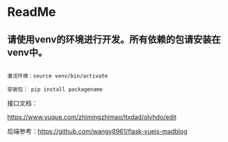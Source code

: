 # ReadMe

## 请使用venv的环境进行开发。所有依赖的包请安装在venv中。

```

激活环境：source venv/bin/activate

安装包： pip install packagename
```

接口文档：

https://www.yuque.com/zhimingzhimao/ltxdad/olvhdo/edit

后端参考：https://github.com/wangy8961/flask-vuejs-madblog
